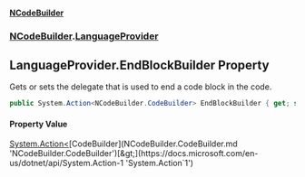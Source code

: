 #### [NCodeBuilder](index.md 'index')
### [NCodeBuilder](NCodeBuilder.md 'NCodeBuilder').[LanguageProvider](NCodeBuilder.LanguageProvider.md 'NCodeBuilder.LanguageProvider')

## LanguageProvider.EndBlockBuilder Property

Gets or sets the delegate that is used to end a code block in the code.

```csharp
public System.Action<NCodeBuilder.CodeBuilder> EndBlockBuilder { get; set; }
```

#### Property Value
[System.Action&lt;](https://docs.microsoft.com/en-us/dotnet/api/System.Action-1 'System.Action`1')[CodeBuilder](NCodeBuilder.CodeBuilder.md 'NCodeBuilder.CodeBuilder')[&gt;](https://docs.microsoft.com/en-us/dotnet/api/System.Action-1 'System.Action`1')